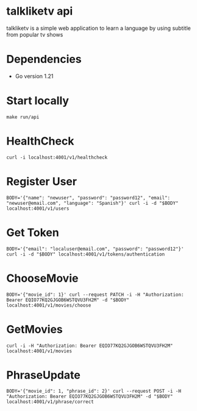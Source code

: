 # talkliketv api

talkliketv is a simple web application to learn a language by using subtitle from popular tv shows

# Dependencies

- Go version 1.21

# Start locally

`make run/api`

# HealthCheck

`curl -i localhost:4001/v1/healthcheck`

# Register User

`BODY='{"name": "newuser", "password": "password12", "email": "newuser@email.com", "language": "Spanish"}'
curl -i -d "$BODY" localhost:4001/v1/users`

# Get Token

`BODY='{"email": "localuser@email.com", "password": "password12"}' 
curl -i -d "$BODY" localhost:4001/v1/tokens/authentication`

# ChooseMovie

`BODY='{"movie_id": 1}'
curl --request PATCH -i -H "Authorization: Bearer EQIO77KQ2GJGOB6WSTQVU3FH2M" -d "$BODY" localhost:4001/v1/movies/choose`

# GetMovies

`curl -i -H "Authorization: Bearer EQIO77KQ2GJGOB6WSTQVU3FH2M" localhost:4001/v1/movies`

# PhraseUpdate

`BODY='{"movie_id": 1, "phrase_id": 2}'
curl --request POST -i -H "Authorization: Bearer EQIO77KQ2GJGOB6WSTQVU3FH2M" -d "$BODY" localhost:4001/v1/phrase/correct`